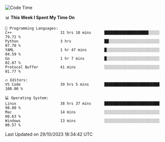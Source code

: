 
<!--START_SECTION:waka-->
![Code Time](http://img.shields.io/badge/Code%20Time-1%2C244%20hrs%2023%20mins-blue)

📊 **This Week I Spent My Time On** 

```text
💬 Programming Languages: 
C++                      31 hrs 10 mins      ████████████████████░░░░░   79.72 % 
Python                   3 hrs               ██░░░░░░░░░░░░░░░░░░░░░░░   07.70 % 
YAML                     1 hr 47 mins        █░░░░░░░░░░░░░░░░░░░░░░░░   04.59 % 
Go                       1 hr 7 mins         █░░░░░░░░░░░░░░░░░░░░░░░░   02.87 % 
Protocol Buffer          41 mins             ░░░░░░░░░░░░░░░░░░░░░░░░░   01.77 % 

🔥 Editors: 
VS Code                  39 hrs 5 mins       █████████████████████████   100.00 % 

💻 Operating System: 
Linux                    38 hrs 37 mins      █████████████████████████   98.80 % 
Mac                      14 mins             ░░░░░░░░░░░░░░░░░░░░░░░░░   00.63 % 
Windows                  13 mins             ░░░░░░░░░░░░░░░░░░░░░░░░░   00.57 % 
```


 Last Updated on 29/10/2023 18:34:42 UTC
<!--END_SECTION:waka-->

